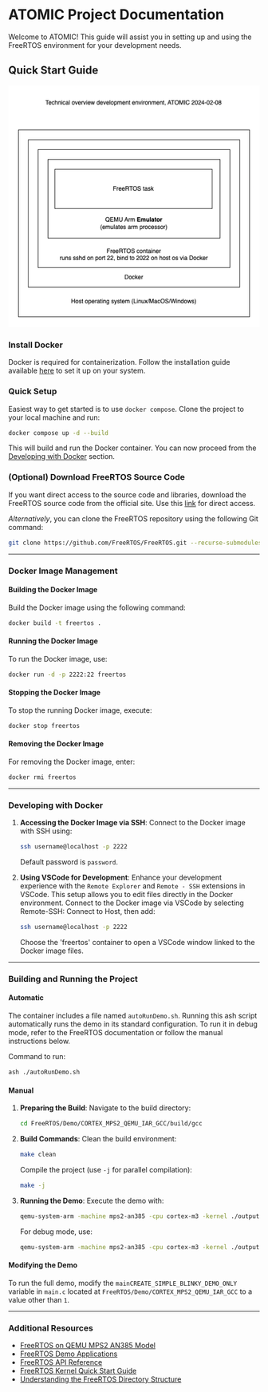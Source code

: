 # ATOMIC Project Documentation

Welcome to ATOMIC! This guide will assist you in setting up and using the FreeRTOS environment for your development needs.

## Quick Start Guide

![General Overview of Development Setup](docs/img/development-setup-technical-overview.png)

### Install Docker

Docker is required for containerization. Follow the installation guide available [here](https://docs.docker.com/get-docker/) to set it up on your system.

### Quick Setup

Easiest way to get started is to use `docker compose`. Clone the project to your local machine and run:

```bash
docker compose up -d --build
```

This will build and run the Docker container. You can now proceed from the [Developing with Docker](#developing-with-docker) section.

### (Optional) Download FreeRTOS Source Code

If you want direct access to the source code and libraries, download the FreeRTOS source code from the official site. Use this [link](https://www.freertos.org/a00104.html) for direct access.

_Alternatively_, you can clone the FreeRTOS repository using the following Git command:

```bash
git clone https://github.com/FreeRTOS/FreeRTOS.git --recurse-submodules ./FreeRTOS
```

---

### Docker Image Management

#### Building the Docker Image

Build the Docker image using the following command:

```bash
docker build -t freertos .
```

#### Running the Docker Image

To run the Docker image, use:

```bash
docker run -d -p 2222:22 freertos
```

#### Stopping the Docker Image

To stop the running Docker image, execute:

```bash
docker stop freertos
```

#### Removing the Docker Image

For removing the Docker image, enter:

```bash
docker rmi freertos
```

---

### Developing with Docker

1. **Accessing the Docker Image via SSH**:
   Connect to the Docker image with SSH using:

   ```bash
   ssh username@localhost -p 2222
   ```

   Default password is `password`.

2. **Using VSCode for Development**:
   Enhance your development experience with the `Remote Explorer` and `Remote - SSH` extensions in VSCode. This setup allows you to edit files directly in the Docker environment. Connect to the Docker image via VSCode by selecting Remote-SSH: Connect to Host, then add:

   ```bash
   ssh username@localhost -p 2222
   ```

   Choose the 'freertos' container to open a VSCode window linked to the Docker image files.

---

### Building and Running the Project

#### Automatic

The container includes a file named `autoRunDemo.sh`. Running this ash script automatically runs the demo in its standard configuration. To run it in debug mode, refer to the FreeRTOS documentation or follow the manual instructions below.

Command to run:

```bash
ash ./autoRunDemo.sh
```

#### Manual

1. **Preparing the Build**:
   Navigate to the build directory:

   ```bash
   cd FreeRTOS/Demo/CORTEX_MPS2_QEMU_IAR_GCC/build/gcc
   ```

2. **Build Commands**:
   Clean the build environment:

   ```bash
   make clean
   ```

   Compile the project (use `-j` for parallel compilation):

   ```bash
   make -j
   ```

3. **Running the Demo**:
   Execute the demo with:

   ```bash
   qemu-system-arm -machine mps2-an385 -cpu cortex-m3 -kernel ./output/RTOSDemo.out -monitor none -nographic -serial stdio
   ```

   For debug mode, use:

   ```bash
   qemu-system-arm -machine mps2-an385 -cpu cortex-m3 -kernel ./output/RTOSDemo.out -monitor none -nographic -serial stdio -s -S
   ```

#### Modifying the Demo

To run the full demo, modify the `mainCREATE_SIMPLE_BLINKY_DEMO_ONLY` variable in `main.c` located at `FreeRTOS/Demo/CORTEX_MPS2_QEMU_IAR_GCC` to a value other than `1`.

---

### Additional Resources

- [FreeRTOS on QEMU MPS2 AN385 Model](https://www.freertos.org/freertos-on-qemu-mps2-an385-model.html)
- [FreeRTOS Demo Applications](https://www.freertos.org/a00102.html#comprehensive_demo)
- [FreeRTOS API Reference](https://www.freertos.org/a00106.html)
- [FreeRTOS Kernel Quick Start Guide](https://www.freertos.org/FreeRTOS-quick-start-guide.html)
- [Understanding the FreeRTOS Directory Structure](https://www.freertos.org/a00017.html)
